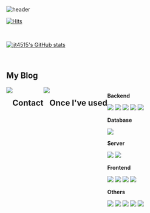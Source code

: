 
![header](https://capsule-render.vercel.app/api?type=rounded&color=timeGradient&text=Welcome%20to%20jjt's%20GitHub%20👋&animation=twinkling&fontSize=40&fontAlignY=50&fontAlign=50&height=180)

[![Hits](https://hits.seeyoufarm.com/api/count/incr/badge.svg?url=https%3A%2F%2Fgithub.com%2Fjjt4515&count_bg=%2371CBFF&title_bg=%2364FF7C&icon=github.svg&icon_color=%23282323&title=GITHUB&edge_flat=false)](https://hits.seeyoufarm.com)

<br>

[![jjt4515's GitHub stats](https://github-readme-stats.vercel.app/api?username=jjt4515&include_all_commits=true&show_icons=true&theme=cobalt)](https://github.com/jjt4515/github-readme-stats)

<br>

## My Blog
<div style="display:flex; flex-direction:row;">
  <a href="https://imjintaek.tistory.com/" target="_blank"><img src="https://img.shields.io/badge/Tistory-000000?style=flat-square&logo=Tistory&logoColor=white"/></a>

## Contact
<div style="display:flex; flex-direction:row;">
    <a href="https://www.instagram.com/jt_20oo">
        <img src="https://img.shields.io/badge/Instagram-E4405F?style=for-the-badge&logo=Instagram&logoColor=white"> 
    </a>
</div><br>
    
## Once I've used 
<div style="display:flex; flex-direction:column; align-items:flex-start;">
    <!-- Backend -->
    <p><strong>Backend</strong></p>
    <div>
        <img src="https://img.shields.io/badge/java-007396?style=for-the-badge&logo=java&logoColor=white">
        <img src="https://img.shields.io/badge/spring-6DB33F?style=for-the-badge&logo=spring&logoColor=white">
        <img src="https://img.shields.io/badge/springboot-6DB33F?style=for-the-badge&logo=springboot&logoColor=white">
        <img src="https://img.shields.io/badge/node.js-339933?style=for-the-badge&logo=Node.js&logoColor=white">
        <img src="https://img.shields.io/badge/express-000000?style=for-the-badge&logo=express&logoColor=white">
    </div>
    <!-- Database -->
    <p><strong>Database</strong></p>
    <div>
        <img src="https://img.shields.io/badge/mysql-4479A1?style=for-the-badge&logo=mysql&logoColor=white">
    </div>
    <!-- Server -->
    <p><strong>Server</strong></p>
    <div>
        <img src="https://img.shields.io/badge/linux-FCC624?style=for-the-badge&logo=linux&logoColor=black">
        <img src="https://img.shields.io/badge/amazonaws-232F3E?style=for-the-badge&logo=amazonaws&logoColor=white">
    </div>
    <!-- Frontend -->
    <p><strong>Frontend</strong></p>
    <div>
        <img src="https://img.shields.io/badge/html5-E34F26?style=for-the-badge&logo=html5&logoColor=white">
        <img src="https://img.shields.io/badge/css-1572B6?style=for-the-badge&logo=css3&logoColor=white">
        <img src="https://img.shields.io/badge/javascript-F7DF1E?style=for-the-badge&logo=javascript&logoColor=black">
        <img src="https://img.shields.io/badge/bootstrap-7952B3?style=for-the-badge&logo=bootstrap&logoColor=white">
    </div>
    <!-- Others -->
    <p><strong>Others</strong></p>
    <div>
        <img src="https://img.shields.io/badge/Kotlin-7F52FF?style=for-the-badge&logo=kotlin&logoColor=white">
        <img src="https://img.shields.io/badge/python-3776AB?style=for-the-badge&logo=python&logoColor=white">
        <img src="https://img.shields.io/badge/c++-00599C?style=for-the-badge&logo=c%2B%2B&logoColor=white">
        <img src="https://img.shields.io/badge/github-181717?style=for-the-badge&logo=github&logoColor=white">
        <img src="https://img.shields.io/badge/git-F05032?style=for-the-badge&logo=git&logoColor=white">
</div><br>
</div>
